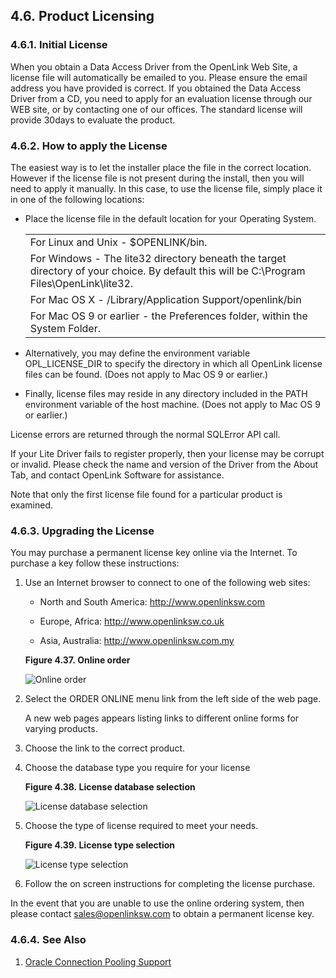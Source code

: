 <div id="lite_productlic" class="section">

<div class="titlepage">

<div>

<div>

## 4.6. Product Licensing

</div>

</div>

</div>

<div id="lite_startlic" class="section">

<div class="titlepage">

<div>

<div>

### 4.6.1. Initial License

</div>

</div>

</div>

When you obtain a Data Access Driver from the OpenLink Web Site, a
license file will automatically be emailed to you. Please ensure the
email address you have provided is correct. If you obtained the Data
Access Driver from a CD, you need to apply for an evaluation license
through our WEB site, or by contacting one of our offices. The standard
license will provide 30days to evaluate the product.

</div>

<div id="lite_applylic" class="section">

<div class="titlepage">

<div>

<div>

### 4.6.2. How to apply the License

</div>

</div>

</div>

The easiest way is to let the installer place the file in the correct
location. However if the license file is not present during the install,
then you will need to apply it manually. In this case, to use the
license file, simply place it in one of the following locations:

<div class="itemizedlist">

- Place the license file in the default location for your Operating
  System.

  |                                                                                                                                           |
  |-------------------------------------------------------------------------------------------------------------------------------------------|
  | For Linux and Unix - \$OPENLINK/bin.                                                                                                      |
  | For Windows - The lite32 directory beneath the target directory of your choice. By default this will be C:\Program Files\OpenLink\lite32. |
  | For Mac OS X - /Library/Application Support/openlink/bin                                                                                  |
  | For Mac OS 9 or earlier - the Preferences folder, within the System Folder.                                                               |

- Alternatively, you may define the environment variable OPL_LICENSE_DIR
  to specify the directory in which all OpenLink license files can be
  found. (Does not apply to Mac OS 9 or earlier.)

- Finally, license files may reside in any directory included in the
  PATH environment variable of the host machine. (Does not apply to Mac
  OS 9 or earlier.)

</div>

License errors are returned through the normal SQLError API call.

If your Lite Driver fails to register properly, then your license may be
corrupt or invalid. Please check the name and version of the Driver from
the About Tab, and contact OpenLink Software for assistance.

Note that only the first license file found for a particular product is
examined.

</div>

<div id="lite_getlic" class="section">

<div class="titlepage">

<div>

<div>

### 4.6.3. Upgrading the License

</div>

</div>

</div>

You may purchase a permanent license key online via the Internet. To
purchase a key follow these instructions:

<div class="orderedlist">

1.  Use an Internet browser to connect to one of the following web
    sites:

    <div class="itemizedlist">

    - North and South America: http://www.openlinksw.com

    - Europe, Africa: http://www.openlinksw.co.uk

    - Asia, Australia: http://www.openlinksw.com.my

    </div>

    <div class="figure-float">

    <div id="lite_fg-605" class="figure">

    **Figure 4.37. Online order**

    <div class="figure-contents">

    <div class="mediaobject">

    ![Online order](images/lic1.gif)

    </div>

    </div>

    </div>

      

    </div>

2.  Select the ORDER ONLINE menu link from the left side of the web
    page.

    A new web pages appears listing links to different online forms for
    varying products.

3.  Choose the link to the correct product.

4.  Choose the database type you require for your license

    <div class="figure-float">

    <div id="lite_lic2" class="figure">

    **Figure 4.38. License database selection**

    <div class="figure-contents">

    <div class="mediaobject">

    ![License database selection](images/lic2.gif)

    </div>

    </div>

    </div>

      

    </div>

5.  Choose the type of license required to meet your needs.

    <div class="figure-float">

    <div id="lite_lic3" class="figure">

    **Figure 4.39. License type selection**

    <div class="figure-contents">

    <div class="mediaobject">

    ![License type selection](images/lic3.gif)

    </div>

    </div>

    </div>

      

    </div>

6.  Follow the on screen instructions for completing the license
    purchase.

</div>

In the event that you are unable to use the online ordering system, then
please contact sales@openlinksw.com to obtain a permanent license key.

</div>

<div id="id1361" class="section">

<div class="titlepage">

<div>

<div>

### 4.6.4. See Also

</div>

</div>

</div>

<div class="orderedlist">

1.  <a href="lite_oraconcpoolgeneric.html" class="link"
    title="5.6. Oracle Connection Pooling Support">Oracle Connection Pooling
    Support</a>

</div>

</div>

</div>

